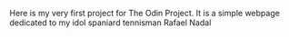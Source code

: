 Here is my very first project for The Odin Project. 
It is a simple webpage dedicated to my idol spaniard tennisman Rafael Nadal